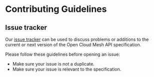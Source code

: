 # Contributing Guidelines

## Issue tracker

Our [issue tracker](https://github.com/GEANT/OCM-API/issues) can be used to discuss problems or additions to the current or next version of the Open Cloud Mesh API specification.

Please follow these guidelines before opening an issue:

* Make sure your issue is not a duplicate.
* Make sure your issue is relevant to the specification.